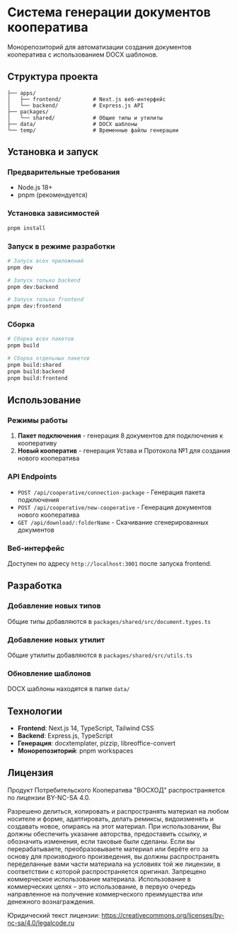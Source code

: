 # Система генерации документов кооператива

Монорепозиторий для автоматизации создания документов кооператива с использованием DOCX шаблонов.

## Структура проекта

```
├── apps/
│   ├── frontend/          # Next.js веб-интерфейс
│   └── backend/           # Express.js API
├── packages/
│   └── shared/            # Общие типы и утилиты
├── data/                  # DOCX шаблоны
└── temp/                  # Временные файлы генерации
```

## Установка и запуск

### Предварительные требования
- Node.js 18+
- pnpm (рекомендуется)

### Установка зависимостей
```bash
pnpm install
```

### Запуск в режиме разработки
```bash
# Запуск всех приложений
pnpm dev

# Запуск только backend
pnpm dev:backend

# Запуск только frontend
pnpm dev:frontend
```

### Сборка
```bash
# Сборка всех пакетов
pnpm build

# Сборка отдельных пакетов
pnpm build:shared
pnpm build:backend
pnpm build:frontend
```

## Использование

### Режимы работы

1. **Пакет подключения** - генерация 8 документов для подключения к кооперативу
2. **Новый кооператив** - генерация Устава и Протокола №1 для создания нового кооператива

### API Endpoints

- `POST /api/cooperative/connection-package` - Генерация пакета подключения
- `POST /api/cooperative/new-cooperative` - Генерация документов нового кооператива
- `GET /api/download/:folderName` - Скачивание сгенерированных документов

### Веб-интерфейс

Доступен по адресу `http://localhost:3001` после запуска frontend.

## Разработка

### Добавление новых типов
Общие типы добавляются в `packages/shared/src/document.types.ts`

### Добавление новых утилит
Общие утилиты добавляются в `packages/shared/src/utils.ts`

### Обновление шаблонов
DOCX шаблоны находятся в папке `data/`

## Технологии

- **Frontend**: Next.js 14, TypeScript, Tailwind CSS
- **Backend**: Express.js, TypeScript
- **Генерация**: docxtemplater, pizzip, libreoffice-convert
- **Монорепозиторий**: pnpm workspaces

## Лицензия

Продукт Потребительского Кооператива "ВОСХОД" распространяется по лицензии BY-NC-SA 4.0.

Разрешено делиться, копировать и распространять материал на любом носителе и форме, адаптировать, делать ремиксы, видоизменять и создавать новое, опираясь на этот материал. При использовании, Вы должны обеспечить указание авторства, предоставить ссылку, и обозначить изменения, если таковые были сделаны. Если вы перерабатываете, преобразовываете материал или берёте его за основу для производного произведения, вы должны распространять переделанные вами части материала на условиях той же лицензии, в соответствии с которой распространяется оригинал. Запрещено коммерческое использование материала. Использование в коммерческих целях – это использование, в первую очередь направленное на получение коммерческого преимущества или денежного вознаграждения.

Юридический текст лицензии: <https://creativecommons.org/licenses/by-nc-sa/4.0/legalcode.ru>
